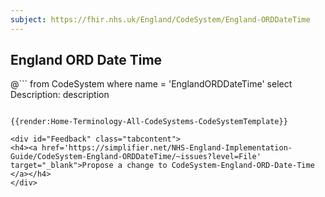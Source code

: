 ```yaml
---
subject: https://fhir.nhs.uk/England/CodeSystem/England-ORDDateTime
---
```

## England ORD Date Time

@```
from
	CodeSystem
where
	name = 'EnglandORDDateTime'
select
	Description: description
```

{{render:Home-Terminology-All-CodeSystems-CodeSystemTemplate}}

<div id="Feedback" class="tabcontent">
<h4><a href='https://simplifier.net/NHS-England-Implementation-Guide/CodeSystem-England-ORDDateTime/~issues?level=File' target="_blank">Propose a change to CodeSystem-England-ORD-Date-Time </a></h4>
</div>